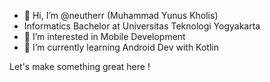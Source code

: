 - 👋 Hi, I’m @neutherr (Muhammad Yunus Kholis)
- Informatics Bachelor at Universitas Teknologi Yogyakarta
- 👀 I’m interested in Mobile Development
- 🌱 I’m currently learning Android Dev with Kotlin 

Let's make something great here ! 
